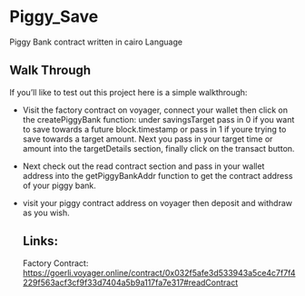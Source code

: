 # Piggy_Save
Piggy Bank contract written in cairo Language

## Walk Through
If you’ll like to test out this project here is a simple walkthrough:
- Visit the factory contract on voyager, connect your wallet then click on the createPiggyBank function: under savingsTarget pass in 0 if you want to save towards a future block.timestamp or pass in 1 if youre trying to save towards a target amount. Next you pass in your target time or amount into the targetDetails section, finally click on the transact button.

- Next check out the read contract section and pass in your wallet address into the getPiggyBankAddr function to get the contract address of your piggy bank.

- visit your piggy contract address on voyager then deposit and withdraw as you wish.

  ## Links:
  Factory Contract:
  https://goerli.voyager.online/contract/0x032f5afe3d533943a5ce4c7f7f4229f563acf3cf9f33d7404a5b9a117fa7e317#readContract
